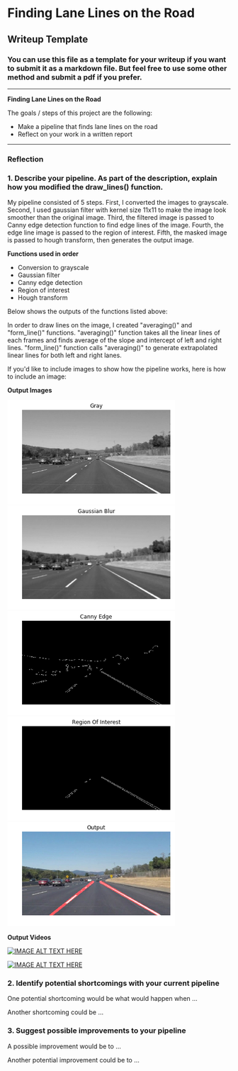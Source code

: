 # **Finding Lane Lines on the Road**

## Writeup Template

### You can use this file as a template for your writeup if you want to submit it as a markdown file. But feel free to use some other method and submit a pdf if you prefer.

---

**Finding Lane Lines on the Road**

The goals / steps of this project are the following:
* Make a pipeline that finds lane lines on the road
* Reflect on your work in a written report


[//]: # (Image References)

[image1]: ./test_images_output/gray.jpg "Grayscale"
[image2]: ./test_images_output/gaussian_blur.jpg "Grayscale"
[image3]: ./test_images_output/canny_edge.jpg "Grayscale"
[image4]: ./test_images_output/roi.jpg "Grayscale"
[image5]: ./test_images_output/output.jpg "Grayscale"



---

### Reflection

### 1. Describe your pipeline. As part of the description, explain how you modified the draw_lines() function.

My pipeline consisted of 5 steps. First, I converted the images to grayscale. Second, I used gaussian filter with kernel size 11x11 to make the image look smoother than the original image. Third, the filtered image is passed to Canny edge detection function to find edge lines of the image. Fourth, the edge line image is passed to the region of interest. Fifth, the masked image is passed to hough transform, then generates the output image.

**Functions used in order**
* Conversion to grayscale
* Gaussian filter
* Canny edge detection
* Region of interest
* Hough transform

Below shows the outputs of the functions listed above:

In order to draw lines on the image, I created "averaging()" and "form_line()" functions. "averaging()" function takes all the linear lines of each frames and finds average of the slope and intercept of left and right lines. "form_line()" function calls "averaging()" to generate extrapolated linear lines for both left and right lanes.

If you'd like to include images to show how the pipeline works, here is how to include an image:

**Output Images**

![alt text][image1]
![alt text][image2]
![alt text][image3]
![alt text][image4]
![alt text][image5]

**Output Videos**

[![IMAGE ALT TEXT HERE](http://img.youtube.com/vi/jTXmDoVTzYs/0.jpg)](http://www.youtube.com/watch?v=jTXmDoVTzYs)

[![IMAGE ALT TEXT HERE](http://img.youtube.com/vi/kx1p7ePWCR0/0.jpg)](http://www.youtube.com/watch?v=kx1p7ePWCR0)

### 2. Identify potential shortcomings with your current pipeline


One potential shortcoming would be what would happen when ...

Another shortcoming could be ...


### 3. Suggest possible improvements to your pipeline

A possible improvement would be to ...

Another potential improvement could be to ...

